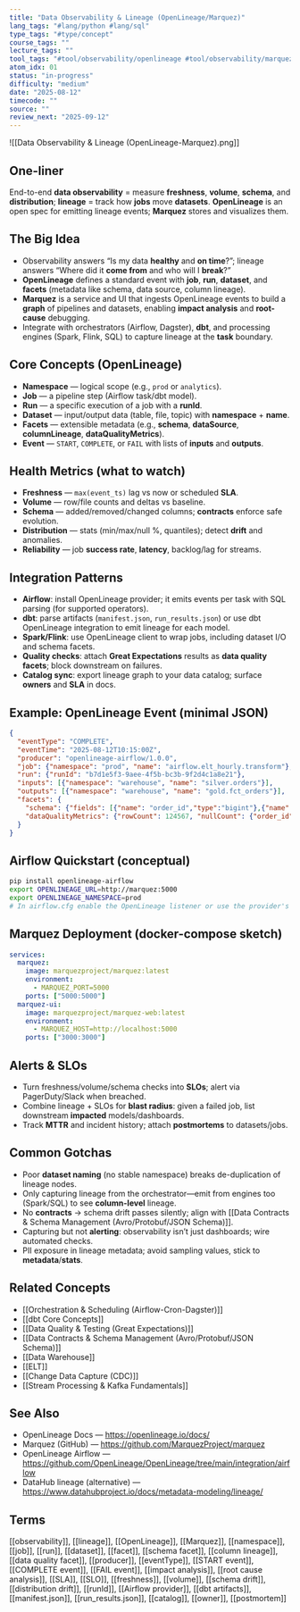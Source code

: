 ```yaml
---
title: "Data Observability & Lineage (OpenLineage/Marquez)"
lang_tags: "#lang/python #lang/sql"
type_tags: "#type/concept"
course_tags: ""
lecture_tags: ""
tool_tags: "#tool/observability/openlineage #tool/observability/marquez"
atom_idx: 01
status: "in-progress"
difficulty: "medium"
date: "2025-08-12"
timecode: ""
source: ""
review_next: "2025-09-12"
---
```


![[Data Observability & Lineage (OpenLineage-Marquez).png]]


## **One-liner**
End-to-end **data observability** = measure **freshness**, **volume**, **schema**, and **distribution**; **lineage** = track how **jobs** move **datasets**. **OpenLineage** is an open spec for emitting lineage events; **Marquez** stores and visualizes them.

## The Big Idea
- Observability answers “Is my data **healthy** and **on time**?”; lineage answers “Where did it **come from** and who will I **break**?”
- **OpenLineage** defines a standard event with **job**, **run**, **dataset**, and **facets** (metadata like schema, data source, column lineage).
- **Marquez** is a service and UI that ingests OpenLineage events to build a **graph** of pipelines and datasets, enabling **impact analysis** and **root-cause** debugging.
- Integrate with orchestrators (Airflow, Dagster), **dbt**, and processing engines (Spark, Flink, SQL) to capture lineage at the **task** boundary.

## Core Concepts (OpenLineage)
- **Namespace** — logical scope (e.g., `prod` or `analytics`).  
- **Job** — a pipeline step (Airflow task/dbt model).  
- **Run** — a specific execution of a job with a **runId**.  
- **Dataset** — input/output data (table, file, topic) with **namespace** + **name**.  
- **Facets** — extensible metadata (e.g., **schema**, **dataSource**, **columnLineage**, **dataQualityMetrics**).  
- **Event** — `START`, `COMPLETE`, or `FAIL` with lists of **inputs** and **outputs**.

## Health Metrics (what to watch)
- **Freshness** — `max(event_ts)` lag vs now or scheduled **SLA**.  
- **Volume** — row/file counts and deltas vs baseline.  
- **Schema** — added/removed/changed columns; **contracts** enforce safe evolution.  
- **Distribution** — stats (min/max/null %, quantiles); detect **drift** and anomalies.  
- **Reliability** — job **success rate**, **latency**, backlog/lag for streams.

## Integration Patterns
- **Airflow**: install OpenLineage provider; it emits events per task with SQL parsing (for supported operators).  
- **dbt**: parse artifacts (`manifest.json`, `run_results.json`) or use dbt OpenLineage integration to emit lineage for each model.  
- **Spark/Flink**: use OpenLineage client to wrap jobs, including dataset I/O and schema facets.  
- **Quality checks**: attach **Great Expectations** results as **data quality facets**; block downstream on failures.  
- **Catalog sync**: export lineage graph to your data catalog; surface **owners** and **SLA** in docs.

## Example: OpenLineage Event (minimal JSON)
```json
{
  "eventType": "COMPLETE",
  "eventTime": "2025-08-12T10:15:00Z",
  "producer": "openlineage-airflow/1.0.0",
  "job": {"namespace": "prod", "name": "airflow.elt_hourly.transform"},
  "run": {"runId": "b7d1e5f3-9aee-4f5b-bc3b-9f2d4c1a8e21"},
  "inputs": [{"namespace": "warehouse", "name": "silver.orders"}],
  "outputs": [{"namespace": "warehouse", "name": "gold.fct_orders"}],
  "facets": {
    "schema": {"fields": [{"name": "order_id","type":"bigint"},{"name":"order_day","type":"date"}]},
    "dataQualityMetrics": {"rowCount": 124567, "nullCount": {"order_id": 0}}
  }
}
```

## Airflow Quickstart (conceptual)
```bash
pip install openlineage-airflow
export OPENLINEAGE_URL=http://marquez:5000
export OPENLINEAGE_NAMESPACE=prod
# In airflow.cfg enable the OpenLineage listener or use the provider's autoinstrumentation
```

## Marquez Deployment (docker-compose sketch)
```yaml
services:
  marquez:
    image: marquezproject/marquez:latest
    environment:
      - MARQUEZ_PORT=5000
    ports: ["5000:5000"]
  marquez-ui:
    image: marquezproject/marquez-web:latest
    environment:
      - MARQUEZ_HOST=http://localhost:5000
    ports: ["3000:3000"]
```

## Alerts & SLOs
- Turn freshness/volume/schema checks into **SLOs**; alert via PagerDuty/Slack when breached.  
- Combine lineage + SLOs for **blast radius**: given a failed job, list downstream **impacted** models/dashboards.  
- Track **MTTR** and incident history; attach **postmortems** to datasets/jobs.

## Common Gotchas
- Poor **dataset naming** (no stable namespace) breaks de-duplication of lineage nodes.  
- Only capturing lineage from the orchestrator—emit from engines too (Spark/SQL) to see **column-level** lineage.  
- No **contracts** → schema drift passes silently; align with [[Data Contracts & Schema Management (Avro/Protobuf/JSON Schema)]].  
- Capturing but not **alerting**: observability isn’t just dashboards; wire automated checks.  
- PII exposure in lineage metadata; avoid sampling values, stick to **metadata**/**stats**.

## Related Concepts
- [[Orchestration & Scheduling (Airflow-Cron-Dagster)]]
- [[dbt Core Concepts]]
- [[Data Quality & Testing (Great Expectations)]]
- [[Data Contracts & Schema Management (Avro/Protobuf/JSON Schema)]]
- [[Data Warehouse]]
- [[ELT]]
- [[Change Data Capture (CDC)]]
- [[Stream Processing & Kafka Fundamentals]]

## See Also
- OpenLineage Docs — https://openlineage.io/docs/
- Marquez (GitHub) — https://github.com/MarquezProject/marquez
- OpenLineage Airflow — https://github.com/OpenLineage/OpenLineage/tree/main/integration/airflow
- DataHub lineage (alternative) — https://www.datahubproject.io/docs/metadata-modeling/lineage/

## Terms
[[observability]], [[lineage]], [[OpenLineage]], [[Marquez]], [[namespace]], [[job]], [[run]], [[dataset]], [[facet]], [[schema facet]], [[column lineage]], [[data quality facet]], [[producer]], [[eventType]], [[START event]], [[COMPLETE event]], [[FAIL event]], [[impact analysis]], [[root cause analysis]], [[SLA]], [[SLO]], [[freshness]], [[volume]], [[schema drift]], [[distribution drift]], [[runId]], [[Airflow provider]], [[dbt artifacts]], [[manifest.json]], [[run_results.json]], [[catalog]], [[owner]], [[postmortem]]
